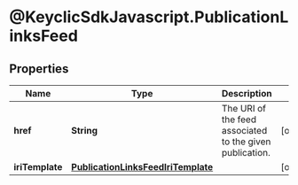 # @KeyclicSdkJavascript.PublicationLinksFeed

## Properties
Name | Type | Description | Notes
------------ | ------------- | ------------- | -------------
**href** | **String** | The URI of the feed associated to the given publication. | [optional] 
**iriTemplate** | [**PublicationLinksFeedIriTemplate**](PublicationLinksFeedIriTemplate.md) |  | [optional] 



